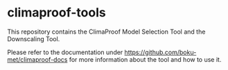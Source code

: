 # climaproof-tools

This repository contains the ClimaProof Model Selection Tool and the Downscaling Tool. 

Please refer to the documentation under https://github.com/boku-met/climaproof-docs for more information about the tool and how to use it.
